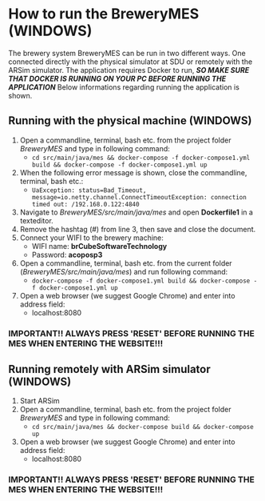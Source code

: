 # How to run the BreweryMES (WINDOWS)

The brewery system BreweryMES can be run in two different ways. One connected directly with the physical simulator at SDU or remotely with the ARSim simulator. The application requires Docker to run, ***SO MAKE SURE THAT DOCKER IS RUNNING ON YOUR PC BEFORE RUNNING THE APPLICATION***
Below informations regarding running the application is shown.  

## Running with the physical machine (WINDOWS)
1. Open a commandline, terminal, bash etc. from the project folder *BreweryMES* and type in following command:
   - `cd src/main/java/mes && docker-compose -f docker-compose1.yml build && docker-compose -f docker-compose1.yml up`
2. When the following error message is shown, close the commandline, terminal, bash etc.:
   - `UaException: status=Bad_Timeout, message=io.netty.channel.ConnectTimeoutException: connection timed out: /192.168.0.122:4840`
3. Navigate to *BreweryMES/src/main/java/mes* and open **Dockerfile1** in a texteditor.
4. Remove the hashtag (#) from line 3, then save and close the document.
5. Connect your WIFI to the brewery machine:
   - WIFI name: **brCubeSoftwareTechnology**
   - Password: **acoposp3**
6. Open a commandline, terminal, bash etc. from the current folder (*BreweryMES/src/main/java/mes*) and run following command:
   - `docker-compose -f docker-compose1.yml build && docker-compose -f docker-compose1.yml up`
7. Open a web browser (we suggest Google Chrome) and enter into address field:
   - localhost:8080
   
### IMPORTANT!! ALWAYS PRESS 'RESET' BEFORE RUNNING THE MES WHEN ENTERING THE WEBSITE!!!  
   
## Running remotely with ARSim simulator (WINDOWS)

1. Start ARSim
2. Open a commandline, terminal, bash etc. from the project folder *BreweryMES* and type in following command:
   - `cd src/main/java/mes && docker-compose build && docker-compose up`
3. Open a web browser (we suggest Google Chrome) and enter into address field:
   - localhost:8080
   
### IMPORTANT!! ALWAYS PRESS 'RESET' BEFORE RUNNING THE MES WHEN ENTERING THE WEBSITE!!!
